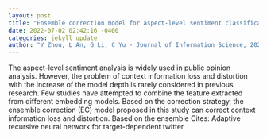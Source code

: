 ```yaml
--- 
layout: post 
title: "Ensemble correction model for aspect-level sentiment classification" 
date: 2022-07-02 02:42:16 -0400 
categories: jekyll update 
author: "Y Zhou, L An, G Li, C Yu - Journal of Information Science, 2022" 
--- 
```

The aspect-level sentiment analysis is widely used in public opinion analysis. However, the problem of context information loss and distortion with the increase of the model depth is rarely considered in previous research. Few studies have attempted to combine the feature extracted from different embedding models. Based on the correction strategy, the ensemble correction (EC) model proposed in this study can correct context information loss and distortion. Based on the ensemble Cites: Adaptive recursive neural network for target-dependent twitter